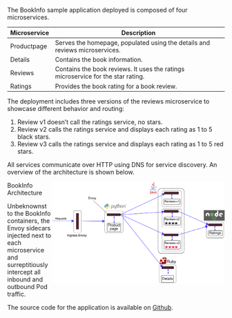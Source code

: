 The BookInfo sample application deployed is composed of four microservices.

| Microservice  | Description                                                                      |
|---------------|----------------------------------------------------------------------------------|
| Productpage   | Serves the homepage, populated using the details and reviews microservices.      |
| Details       | Contains the book information.                                                   |
| Reviews       | Contains the book reviews. It uses the ratings microservice for the star rating. |
| Ratings       | Provides the book rating for a book review.                                      |

The deployment includes three versions of the reviews microservice to showcase different behavior and routing:

1. Review v1 doesn’t call the ratings service, no stars.
1. Review v2 calls the ratings service and displays each rating as 1 to 5 black stars.
1. Review v3 calls the ratings service and displays each rating as 1 to 5 red stars.

All services communicate over HTTP using DNS for service discovery. An overview of the architecture is shown below.

<img align="right" src="./assets/withistio.svg" width="400">
BookInfo Architecture

Unbeknownst to the BookInfo containers, the Envoy sidecars injected next to each microservice and surreptitiously intercept all inbound and outbound Pod traffic.  

The source code for the application is available on [Github](https://github.com/istio/istio/tree/release-0.1/samples/apps/bookinfo/src).
